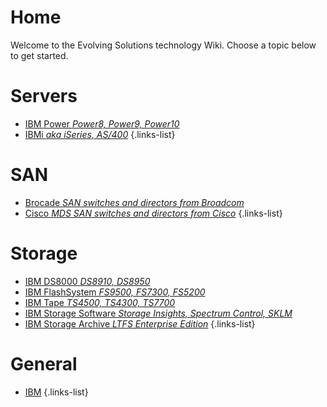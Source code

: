 # Home 

Welcome to the Evolving Solutions technology Wiki.  Choose a topic below to get started.

# Servers
- [IBM Power *Power8, Power9, Power10*](/ibm-power)
- [IBMi *aka iSeries, AS/400*](/ibmi)
{.links-list}

# SAN
- [Brocade *SAN switches and directors from Broadcom*](/brocade)
- [Cisco *MDS SAN switches and directors from Cisco*](/cisco-mds)
{.links-list}

# Storage
- [IBM DS8000 *DS8910, DS8950*](/ibm-ds8000)
- [IBM FlashSystem *FS9500, FS7300, FS5200*](/ibm-flashsystem)
- [IBM Tape *TS4500, TS4300, TS7700*](/ibm-tape)
- [IBM Storage Software *Storage Insights, Spectrum Control, SKLM*](/software/ibm)
- [IBM Storage Archive *LTFS Enterprise Edition*](/storage-archive)
{.links-list}

# General
- [IBM](/ibm)
{.links-list}

